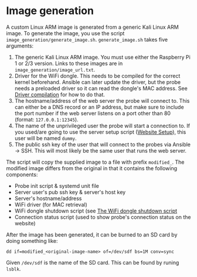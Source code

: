 # Image generation
A custom Linux ARM image is generated from a generic Kali Linux ARM image. To
generate the image, you use the script `image_generation/generate_image.sh`.
`generate_image.sh` takes five arguments:

1. The generic Kali Linux ARM image. You must use either the Raspberry Pi 1
or 2/3 version. Links to these images are in
`image_generation/image_url.txt`.
2. Driver for the WiFi dongle. This needs to be compiled for the correct
kernel beforehand. Ansible can later update the driver, but the probe needs a
preloaded driver so it can read the dongle's MAC address. See [Driver
compilation](docs/image_generation/driver_compilation/README.md) for how to do that.
3. The hostname/address of the web server the probe will connect to. This can
either be a DNS record or an IP address, but make sure to include the port
number if the web server listens on a port other than 80 (format:
`127.0.0.1:12345`).
4. The name of the unprivileged user the probe will start a connection to. If
you used/are going to use the server setup script ([Website Setup](docs/website/setup/README.md)), this
user will be named `dummy`.
5. The public ssh key of the user that will connect to the probes via
Ansible -> SSH. This will most likely be the same user that runs the web
server.

The script will copy the supplied image to a file with prefix `modified_`. The
modified image differs from the original in that it contains the following
components:

- Probe init script & systemd unit file
- Server user's pub ssh key & server's host key
- Server's hostname/address 
- WiFi driver (for MAC retrieval)
- WiFi dongle shutdown script (see [The WiFi dongle shutdown script](docs/image_generation/shutdown_script/README.md)
- Connection status script (used to show probe's connection status on the website)

After the image has been generated, it can be burned to an SD card by doing
something like:
```
dd if=modified_<original-image-name> of=/dev/sdf bs=1M conv=sync
```
Given `/dev/sdf` is the name of the SD card. This can be found by runing
`lsblk`.
